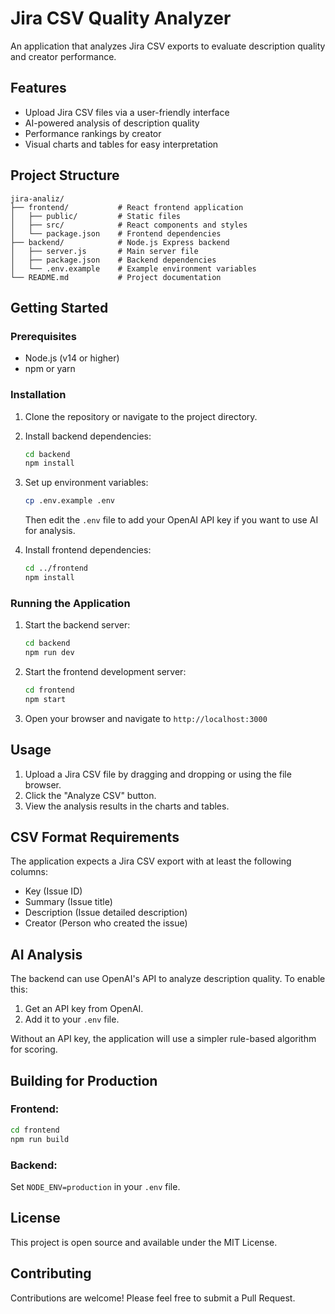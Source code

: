 # Jira CSV Quality Analyzer

An application that analyzes Jira CSV exports to evaluate description quality and creator performance.

## Features

- Upload Jira CSV files via a user-friendly interface
- AI-powered analysis of description quality
- Performance rankings by creator
- Visual charts and tables for easy interpretation

## Project Structure

```
jira-analiz/
├── frontend/           # React frontend application
│   ├── public/         # Static files
│   ├── src/            # React components and styles
│   └── package.json    # Frontend dependencies
├── backend/            # Node.js Express backend
│   ├── server.js       # Main server file
│   ├── package.json    # Backend dependencies
│   └── .env.example    # Example environment variables
└── README.md           # Project documentation
```

## Getting Started

### Prerequisites

- Node.js (v14 or higher)
- npm or yarn

### Installation

1. Clone the repository or navigate to the project directory.

2. Install backend dependencies:
   ```bash
   cd backend
   npm install
   ```

3. Set up environment variables:
   ```bash
   cp .env.example .env
   ```
   Then edit the `.env` file to add your OpenAI API key if you want to use AI for analysis.

4. Install frontend dependencies:
   ```bash
   cd ../frontend
   npm install
   ```

### Running the Application

1. Start the backend server:
   ```bash
   cd backend
   npm run dev
   ```

2. Start the frontend development server:
   ```bash
   cd frontend
   npm start
   ```

3. Open your browser and navigate to `http://localhost:3000`

## Usage

1. Upload a Jira CSV file by dragging and dropping or using the file browser.
2. Click the "Analyze CSV" button.
3. View the analysis results in the charts and tables.

## CSV Format Requirements

The application expects a Jira CSV export with at least the following columns:
- Key (Issue ID)
- Summary (Issue title)
- Description (Issue detailed description)
- Creator (Person who created the issue)

## AI Analysis

The backend can use OpenAI's API to analyze description quality. To enable this:
1. Get an API key from OpenAI.
2. Add it to your `.env` file.

Without an API key, the application will use a simpler rule-based algorithm for scoring.

## Building for Production

### Frontend:
```bash
cd frontend
npm run build
```

### Backend:
Set `NODE_ENV=production` in your `.env` file.

## License

This project is open source and available under the MIT License.

## Contributing

Contributions are welcome! Please feel free to submit a Pull Request.